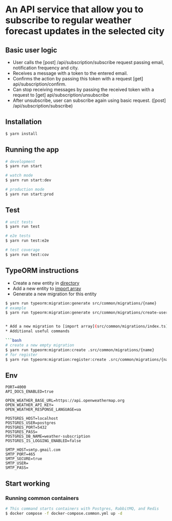 # An API service that allow you to subscribe to regular weather forecast updates in the selected city

## Basic user logic
- User calls the [post] /api/subscription/subscribe request passing email, notification frequency and city.
- Receives a message with a token to the entered email.
- Confirms the action by passing this token with a request [get] api/subscription/confirm.
- Can stop receiving messages by passing the received token with a request to [get] api/subscription/unsubscribe
- After unsubscribe, user can subscribe again using basic request. ([post] /api/subscription/subscribe)
## Installation

```bash
$ yarn install
```

## Running the app

```bash
# development
$ yarn run start

# watch mode
$ yarn run start:dev

# production mode
$ yarn run start:prod
```

## Test

```bash
# unit tests
$ yarn run test

# e2e tests
$ yarn run test:e2e

# test coverage
$ yarn run test:cov
```

## TypeORM instructions
* Create a new entity in [directory](src/common/entities)
* Add a new entity to [import array](src/common/entities/index.ts)
* Generate a new migration for this entity

```bash
$ yarn run typeorm:migration:generate src/common/migrations/{name}
# example
$ yarn run typeorm:migration:generate src/common/migrations/create-users


* Add a new migration to [import array](src/common/migrations/index.ts)
* Additional useful commands

```bash
# create a new empty migration
$ yarn run typeorm:migration:create .src/common/migrations/{name}
# for register
$ yarn run typeorm:migration:register:create .src/common/migrations/{name}
```
## Env
```
PORT=4000
API_DOCS_ENABLED=true

OPEN_WEATHER_BASE_URL=https://api.openweathermap.org
OPEN_WEATHER_API_KEY=
OPEN_WEATHER_RESPONSE_LANGUAGE=ua

POSTGRES_HOST=localhost
POSTGRES_USER=postgres
POSTGRES_PORT=5432
POSTGRES_PASS=
POSTGRES_DB_NAME=weather-subscription
POSTGRES_IS_LOGGING_ENABLED=false

SMTP_HOST=smtp.gmail.com
SMTP_PORT=465
SMTP_SECURE=true
SMTP_USER=
SMTP_PASS=
```

## Start working
### Running common containers
```bash
# This command starts containers with Postgres, RabbitMQ, and Redis
$ docker compose -f docker-compose.common.yml up -d
```